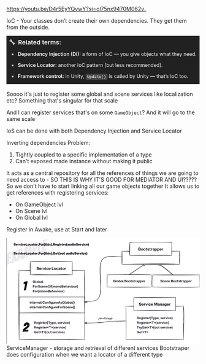 https://youtu.be/D4r5EyYQvwY?si=ol75nx9470M062v_

IoC - Your classes don’t create their own dependencies. They get them from the outside.

![img.png](img.png)

Soooo it's just to register some global and scene services like localization etc? Something that's singular for that scale

And I can register services that's on some `GameObject`? And it will go to the same scale

IoS can be done with both Dependency Injection and Service Locator

Inverting dependencies
Problem:
1. Tightly coupled to a specific implementation of a type
2. Can't exposed made instance without making it public

It acts as a central repository for all the references of things we are going to need access to - SO THIS IS WHY IT'S GOOD FOR MEDIATOR AND UI?????
So we don't have to start linking all our game objects together
It allows us to get references with registering services:
- On GameObject lvl
- On Scene lvl
- On Global lvl

Register in Awake, use at Start and later 

![img_1.png](img_1.png)
ServiceManager - storage and retrieval of different services
Bootstraper does configuration when we want a locator of a different type